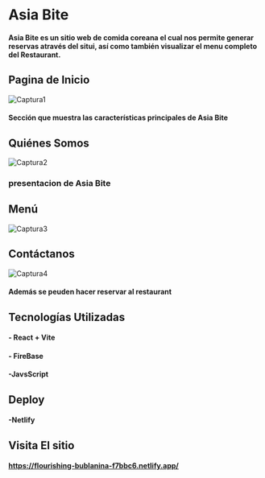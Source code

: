 # Asia Bite

#### Asia Bite es un sitio web de comida coreana el cual nos permite generar reservas através del situi, así como también visualizar el menu completo del Restaurant.

## Pagina de Inicio

![Captura1](https://github.com/usuarioo1/restorantapp/assets/132730631/43fdc05c-b560-4896-b5c7-29780d85726b)

#### Sección que muestra las características principales de Asia Bite

## Quiénes Somos

![Captura2](https://github.com/usuarioo1/restorantapp/assets/132730631/0a9eb0a1-b763-42fa-b5fc-fef66467dc71)


### presentacion de Asia Bite


## Menú

![Captura3](https://github.com/usuarioo1/restorantapp/assets/132730631/1ffe89ba-662e-4b15-a424-1acff3de7f4f)

## Contáctanos

![Captura4](https://github.com/usuarioo1/restorantapp/assets/132730631/d44e75d8-77a3-4500-ba67-2a4fb5b59f95)

#### Además se peuden hacer reservar al restaurant


## Tecnologías Utilizadas
#### - React + Vite
#### - FireBase
#### -JavsScript

## Deploy
#### -Netlify

## Visita El sitio
#### https://flourishing-bublanina-f7bbc6.netlify.app/

